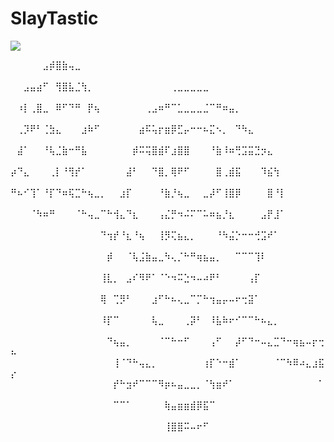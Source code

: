 <!-- title -->
# SlayTastic
<!-- another day another slay badge -->
![](https://img.shields.io/static/v1?label=another%20day&message=another%20slay&color=pink)

<!-- ⚠️TW⚠️ slay minion -->
⠀⠀⠀⠀⠀⣠⡾⣿⣷⢤⣀⠀⠀⠀⠀⠀⠀⠀⠀⠀⠀⠀⠀⠀⠀⠀⠀⠀⠀⠀⠀⠀⠀⠀⠀⠀⠀⠀⠀⠀⠀⠀⠀⠀⠀⠀⠀⠀⠀⠀
⠀⠀⣠⣤⣴⠋⠀⢻⣿⣧⣈⢳⡀⠀⠀⠀⠀⠀⠀⠀⠀⠀⠀⠀⠀⢀⣀⣀⣀⣀⣀⠀⠀⠀⠀⠀⠀⠀⠀⠀⠀⠀⠀⠀⠀⠀⠀⠀⠀⠀
⠀⠰⡇⢀⣿⣀⠀⠿⠋⠙⠛⠀⡟⢦⠀⠀⠀⠀⠀⠀⠀⢀⣠⠶⠛⠉⣁⣀⣀⣀⣈⠉⠛⠶⣤⡀⠀⠀⠀⠀⠀⠀⠀⠀⠀⠀⠀⠀⠀⠀
⠀⢀⡹⠟⠃⢈⣳⣄⠀⠀⠀⣰⠷⠋⠀⠀⠀⠀⠀⠀⣴⠯⢥⡖⣶⡿⣋⡤⠒⠒⠦⣍⠢⡀⠀⠙⠳⣄⠀⠀⠀⠀⠀⠀⠀⠀⠀⠀⠀⠀
⠀⣼⠁⠀⠀⠘⢧⣈⣷⠒⠛⣧⠀⠀⠀⠀⠀⠀⠀⡾⠭⢭⣿⣾⠏⣰⣿⣿⠀⠀⠀⠘⣷⠸⠶⢛⣩⣭⣙⡲⣄⠀⠀⠀⠀⠀⠀⠀⠀⠀
⡴⠙⣄⠀⠀⠀⢀⡇⠘⢻⡞⠁⠀⠀⠀⠀⠀⠀⣼⠃⠀⠀⠙⣿⡀⢿⠟⠋⠀⠀⠀⠀⣿⢀⣾⣯⠀⠀⠀⠹⣮⢳⠀⠀⠀⠀⠀⠀⠀⠀
⠛⠦⠊⢹⠁⠘⡏⠙⠶⢯⣉⠓⢦⣀⡀⠀⠀⣰⡏⠀⠀⠀⠀⠘⣷⡘⢦⣀⠀⠀⣀⡼⠋⢸⣿⡿⠀⠀⠀⠀⣿⠘⡇⠀⠀⠀⠀⠀⠀⠀
⠀⠀⠀⠈⠳⠶⠛⠀⠀⠀⠈⠓⢤⣀⠉⠓⢺⣄⠙⣆⠀⠀⠀⢠⣌⡛⠲⠬⠍⠉⠥⠶⣦⡘⣆⠀⠀⠀⠀⣠⡟⣸⠁⠀⠀⠀⠀⠀⠀⠀
⠀⠀⠀⠀⠀⠀⠀⠀⠀⠀⠀⠀⠀⠀⠙⢲⡞⠘⣆⠘⢦⠀⠀⢸⡻⢍⣦⣄⡀⠀⠀⠀⠘⠳⣬⡑⠒⠒⢚⣩⠞⠁⠀⠀⠀⠀⠀⠀⠀⠀
⠀⠀⠀⠀⠀⠀⠀⠀⠀⠀⠀⠀⠀⠀⠀⡾⠀⠀⠈⢧⣨⣷⣤⣀⠳⢄⡈⠓⠛⢶⣦⣤⡀⠀⠀⠉⠉⠉⢹⠇⠀⠀⠀⠀⠀⠀⠀⠀⠀⠀
⠀⠀⠀⠀⠀⠀⠀⠀⠀⠀⠀⠀⠀⠀⢸⣇⡀⠀⣠⠎⠻⠟⠁⠈⠑⠲⠭⣑⠲⠤⠴⠟⠃⠀⠀⠀⠀⢠⡏⠀⠀⠀⠀⠀⠀⠀⠀⠀⠀⠀
⠀⠀⠀⠀⠀⠀⠀⠀⠀⠀⠀⠀⠀⠀⢿⠀⢉⡻⠃⠀⠀⠀⣰⠋⠓⠦⢄⣀⠉⡉⠓⢲⣤⡤⠤⠖⢒⣽⠁⠀⠀⠀⠀⠀⠀⠀⠀⠀⠀⠀
⠀⠀⠀⠀⠀⠀⠀⠀⠀⠀⠀⠀⠀⠀⠸⡏⠉⠀⠀⠀⠀⠀⢧⣀⠀⠀⠀⢀⡽⠃⠀⠸⣧⠷⠖⠊⠉⠉⠓⠦⣄⡀⠀⠀⠀⠀⠀⠀⠀⠀
⠀⠀⠀⠀⠀⠀⠀⠀⠀⠀⠀⠀⠀⠀⠀⠙⢦⣤⡀⠀⠀⠀⠀⠈⠉⠓⠒⠋⠀⠀⠀⢠⠋⠀⠀⡼⠋⠙⠒⠤⣄⣉⠙⠒⢶⣦⠤⡖⢒⠦
⠀⠀⠀⠀⠀⠀⠀⠀⠀⠀⠀⠀⠀⠀⠀⠀⢸⠈⠙⠓⢤⣄⡀⠀⠀⠀⠀⠀⠀⠀⢰⡏⠑⠒⣾⠁⠀⠀⠀⠀⠀⠈⠉⠳⠿⠴⣄⣰⣯⡔
⠀⠀⠀⠀⠀⠀⠀⠀⠀⠀⠀⠀⠀⠀⠀⠀⡞⠓⣲⠞⠉⠉⠉⠻⡶⠦⣤⣀⣀⡀⠈⢳⣶⠞⠁⠀⠀⠀⠀⠀⠀⠀⠀⠀⠀⠀⠀⠀⠁⠀
⠀⠀⠀⠀⠀⠀⠀⠀⠀⠀⠀⠀⠀⠀⠀⠀⠉⠉⠁⠀⠀⠀⠀⠀⢷⣤⣶⣶⣾⡿⣯⠉⠀⠀⠀⠀⠀⠀⠀⠀⠀⠀⠀⠀⠀⠀⠀⠀⠀⠀
⠀⠀⠀⠀⠀⠀⠀⠀⠀⠀⠀⠀⠀⠀⠀⠀⠀⠀⠀⠀⠀⠀⠀⠀⢸⣿⣿⠭⠤⠖⠋⠀⠀⠀⠀⠀⠀⠀⠀⠀⠀⠀⠀⠀⠀⠀⠀⠀⠀⠀
